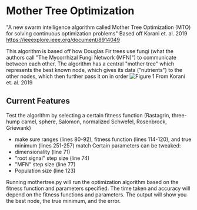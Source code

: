 # Mother Tree Optimization

"A new swarm intelligence algorithm called Mother Tree Optimization (MTO) for solving continuous optimization problems"
Based off Korani et. al. 2019
https://ieeexplore.ieee.org/document/8914049

This algorithm is based off how Douglas Fir trees use fungi (what the authors call "The Mycorrhizal Fungi Network (MFN)") to communicate between each other.
The algorithm has a central "mother tree" which represents the best known node, which gives its data ("nutrients") to the other nodes, which then further pass it on in order
![Figure 1](https://github.com/marckatz/mother-tree/assets/5956327/5b8e1d50-80ef-47c4-aace-71538aa5ab1b)
From Korani et. al. 2019

## Current Features
Test the algorithm by selecting a certain fitness function (Rastagrin, three-hump camel, sphere, Salomon, normalized Schwefel, Rosenbrock, Griewank)
 - make sure ranges (lines 80-92), fitness function (lines 114-120), and true minimum (lines 251-257) match
Certain parameters can be tweaked:
 - dimensionality (line 71)
 - "root signal" step size (line 74)
 - "MFN" step size (line 77)
 - Population size (line 123)

Running mothertree.py will run the optimization algorithm based on the fitness function and parameters specified. The time taken and accuracy will depend on the fitness functions and parameters. 
The output will show you the best node, the true minimum, and the error. 
